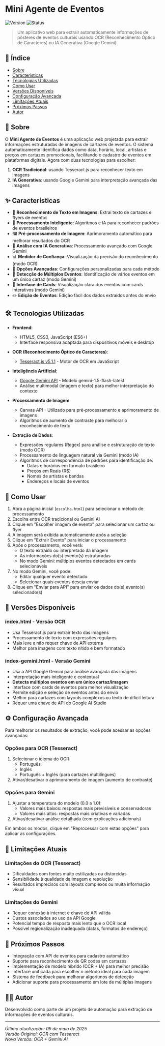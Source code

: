 # Mini Agente de Eventos

![Version](https://img.shields.io/badge/version-1.2.0-blue.svg)
![Status](https://img.shields.io/badge/status-active-success.svg)

> Um aplicativo web para extrair automaticamente informações de pôsteres de eventos culturais usando OCR (Reconhecimento Óptico de Caracteres) ou IA Generativa (Google Gemini).

## 📝 Índice

- [Sobre](#sobre)
- [Características](#características)
- [Tecnologias Utilizadas](#tecnologias)
- [Como Usar](#como-usar)
- [Versões Disponíveis](#versões)
- [Configuração Avançada](#configuração-avançada)
- [Limitações Atuais](#limitações)
- [Próximos Passos](#próximos-passos)
- [Autor](#autor)

## 🧐 Sobre <a name="sobre"></a>

O **Mini Agente de Eventos** é uma aplicação web projetada para extrair informações estruturadas de imagens de cartazes de eventos. O sistema automaticamente identifica dados como data, horário, local, artistas e preços em cartazes promocionais, facilitando o cadastro de eventos em plataformas digitais. Agora com duas tecnologias para escolher:

1. **OCR Tradicional**: usando Tesseract.js para reconhecer texto em imagens
2. **IA Generativa**: usando Google Gemini para interpretação avançada das imagens

## ✨ Características <a name="características"></a>

- 📸 **Reconhecimento de Texto em Imagens**: Extrai texto de cartazes e flyers de eventos
- 🧠 **Processamento Inteligente**: Algoritmos e IA para reconhecer padrões de eventos brasileiros
- 🖼️ **Pré-processamento de Imagem**: Aprimoramento automático para melhorar resultados do OCR
- 🤖 **Análise com IA Generativa**: Processamento avançado com Google Gemini
- 📊 **Medidor de Confiança**: Visualização da precisão do reconhecimento (modo OCR)
- 🔧 **Opções Avançadas**: Configurações personalizadas para cada método
- 🎯 **Detecção de Múltiplos Eventos**: Identificação de vários eventos em um único cartaz (modo Gemini)
- 🎨 **Interface de Cards**: Visualização clara dos eventos com cards interativos (modo Gemini)
- ✏️ **Edição de Eventos**: Edição fácil dos dados extraídos antes do envio

## 🛠️ Tecnologias Utilizadas <a name="tecnologias"></a>

- **Frontend**:
  - HTML5, CSS3, JavaScript (ES6+)
  - Interface responsiva adaptada para dispositivos móveis e desktop

- **OCR (Reconhecimento Óptico de Caracteres)**:
  - [Tesseract.js v5.1.1](https://github.com/naptha/tesseract.js) - Motor de OCR em JavaScript

- **Inteligência Artificial**:
  - [Google Gemini API](https://ai.google.dev/gemini-api) - Modelo gemini-1.5-flash-latest
  - Análise multimodal (imagem e texto) para melhor interpretação do contexto

- **Processamento de Imagem**:
  - Canvas API - Utilizado para pré-processamento e aprimoramento de imagens
  - Algoritmos de aumento de contraste para melhorar o reconhecimento de texto

- **Extração de Dados**:
  - Expressões regulares (Regex) para análise e estruturação de texto (modo OCR)
  - Processamento de linguagem natural via Gemini (modo IA)
  - Algoritmos de correspondência de padrões para identificação de:
    - Datas e horários em formato brasileiro
    - Preços em Reais (R$)
    - Nomes de artistas e bandas
    - Endereços e locais de eventos

## 🏁 Como Usar <a name="como-usar"></a>

1. Abra a página inicial (`escolha.html`) para selecionar o método de processamento
2. Escolha entre OCR tradicional ou Gemini AI
3. Clique em "Escolher imagem de evento" para selecionar um cartaz ou flyer
4. A imagem será exibida automaticamente após a seleção
5. Clique em "Extrair Evento" para iniciar o processamento
6. Após o processamento, você verá:
   - O texto extraído ou interpretado da imagem
   - As informações do(s) evento(s) estruturadas
   - No modo Gemini: múltiplos eventos detectados em cards selecionáveis
7. No modo Gemini, você pode:
   - Editar qualquer evento detectado
   - Selecionar quais eventos deseja enviar
8. Clique em "Enviar para API" para enviar os dados do(s) evento(s) selecionado(s)

## 🔄 Versões Disponíveis <a name="versões"></a>

### index.html - Versão OCR
- Usa Tesseract.js para extrair texto das imagens
- Processamento de texto com expressões regulares
- Mais leve e não requer chave de API externa
- Melhor para imagens com texto nítido e bem formatado

### index-gemini.html - Versão Gemini
- Usa a API Google Gemini para análise avançada das imagens
- Interpretação mais inteligente e contextual
- **Detecta múltiplos eventos em um único cartaz/imagem**
- Interface com cards de eventos para melhor visualização
- Permite edição e seleção de eventos antes do envio
- Melhor para cartazes com layouts complexos ou texto de difícil leitura
- Requer uma chave de API do Google AI Studio

## ⚙️ Configuração Avançada <a name="configuração-avançada"></a>

Para melhorar os resultados de extração, você pode acessar as opções avançadas:

### Opções para OCR (Tesseract)
1. Selecionar o idioma do OCR:
   - Português
   - Inglês
   - Português + Inglês (para cartazes multilíngues)
2. Ativar/desativar o aprimoramento de imagem (aumento de contraste)

### Opções para Gemini
1. Ajustar a temperatura do modelo (0.0 a 1.0):
   - Valores mais baixos: respostas mais previsíveis e conservadoras
   - Valores mais altos: respostas mais criativas e variadas
2. Ativar/desativar análise detalhada (com explicações adicionais)

Em ambos os modos, clique em "Reprocessar com estas opções" para aplicar as configurações.

## 🚧 Limitações Atuais <a name="limitações"></a>

### Limitações do OCR (Tesseract)
- Dificuldades com fontes muito estilizadas ou distorcidas
- Sensibilidade à qualidade da imagem e resolução
- Resultados imprecisos com layouts complexos ou muita informação visual

### Limitações do Gemini
- Requer conexão à internet e chave de API válida
- Custos associados ao uso da API Google
- Potencial tempo de resposta mais lento que o OCR local
- Possível regionalização inadequada (datas, formatos de endereço)

## 🚀 Próximos Passos <a name="próximos-passos"></a>

- Integração com API de eventos para cadastro automático
- Suporte para reconhecimento de QR codes em cartazes
- Implementação de modelo híbrido (OCR + IA) para melhor precisão
- Interface unificada para escolher o método ideal para cada imagem
- Sistema de feedback para melhorar algoritmos de detecção
- Adicionar suporte para processamento em lote de múltiplas imagens

## 👨‍💻 Autor <a name="autor"></a>

Desenvolvido como parte de um projeto de automação para extração de informações de eventos culturais.

---

*Última atualização: 09 de maio de 2025*  
*Versão Original: OCR com Tesseract*  
*Nova Versão: OCR + Gemini AI*